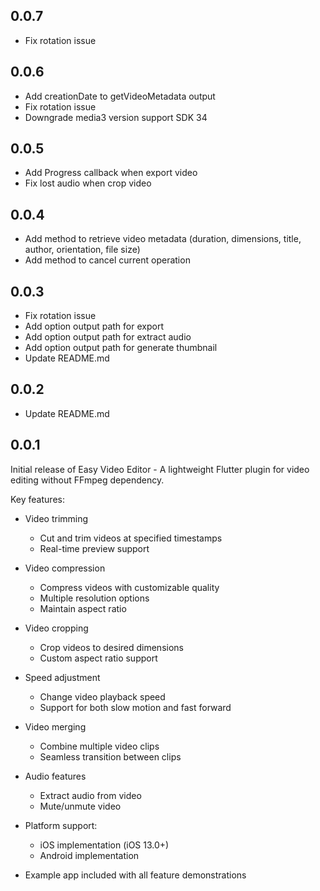 ## 0.0.7

- Fix rotation issue

## 0.0.6

- Add creationDate to getVideoMetadata output
- Fix rotation issue
- Downgrade media3 version support SDK 34

## 0.0.5

- Add Progress callback when export video
- Fix lost audio when crop video

## 0.0.4

- Add method to retrieve video metadata (duration, dimensions, title, author, orientation, file size)
- Add method to cancel current operation

## 0.0.3

- Fix rotation issue
- Add option output path for export
- Add option output path for extract audio
- Add option output path for generate thumbnail
- Update README.md

## 0.0.2

- Update README.md

## 0.0.1

Initial release of Easy Video Editor - A lightweight Flutter plugin for video editing without FFmpeg dependency.

Key features:

- Video trimming

  - Cut and trim videos at specified timestamps
  - Real-time preview support

- Video compression

  - Compress videos with customizable quality
  - Multiple resolution options
  - Maintain aspect ratio

- Video cropping

  - Crop videos to desired dimensions
  - Custom aspect ratio support

- Speed adjustment

  - Change video playback speed
  - Support for both slow motion and fast forward

- Video merging

  - Combine multiple video clips
  - Seamless transition between clips

- Audio features

  - Extract audio from video
  - Mute/unmute video

- Platform support:

  - iOS implementation (iOS 13.0+)
  - Android implementation

- Example app included with all feature demonstrations
